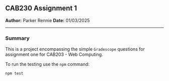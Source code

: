 ## CAB230 Assignment 1

**Author:** Parker Rennie
**Date:** 01/03/2025

---

### Summary

This is a project encompassing the simple `Gradescope` questions for assignment one for CAB203 - Web Computing.

To run the testing use the `npm` command:

```bash
npm test
```
